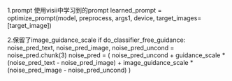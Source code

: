1.prompt 使用visii中学习到的prompt
learned_prompt = optimize_prompt(model, preprocess, args1, device, target_images=[target_image])

2.保留了image_guidance_scale
  if do_classifier_free_guidance:
      noise_pred_text, noise_pred_image, noise_pred_uncond = noise_pred.chunk(3)
      noise_pred = (
          noise_pred_uncond
          + guidance_scale * (noise_pred_text - noise_pred_image)
          + image_guidance_scale * (noise_pred_image - noise_pred_uncond)
      )
